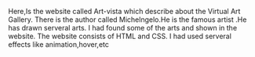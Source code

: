 Here,Is the website called Art-vista which describe about the Virtual Art Gallery.
There is the author called Michelngelo.He is the famous artist .He has drawn serveral arts. I had found some of the arts and shown in the website.
The website consists of HTML and CSS.
I had used serveral effects like animation,hover,etc
